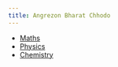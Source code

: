 ```yaml
---
title: Angrezon Bharat Chhodo
---
```



- [Maths](/maths/CONTENT.md)
- [Physics](/physics/CONTENT.md)
- [Chemistry](/chemistry/CONTENT.md)